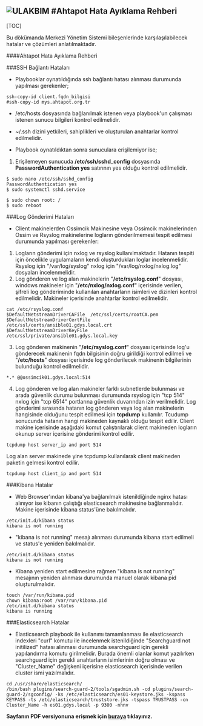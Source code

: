 ![ULAKBIM](../img/ulakbim.jpg)
#Ahtapot Hata Ayıklama Rehberi
------

[TOC]


Bu dökümanda Merkezi Yönetim Sistemi bileşenlerinde karşılaşılabilecek hatalar ve çözümleri anlatılmaktadır.

####Ahtapot Hata Ayıklama Rehberi

###SSH Bağlantı Hataları

* Playbooklar oynatıldığında ssh bağlantı hatası alınması durumunda yapılması gerekenler;
```
ssh-copy-id client.fqdn_bilgisi 
#ssh-copy-id mys.ahtapot.org.tr
```
* /etc/hosts dosyasında bağlanılmak istenen veya playbook'un çalışması istenen sunucu bilgileri kontrol edilmelidir. 

* ~/.ssh dizini yetkileri, sahiplikleri ve oluşturulan anahtarlar kontrol edilmelidir.

* Playbook oynatıldıktan sonra sunuculara erişilemiyor ise;

 1. Erişilemeyen sunucuda **/etc/ssh/sshd_config** dosyasında **PasswordAuthentication yes** satırının yes olduğu  kontrol edilmelidir.
```
$ sudo nano /etc/ssh/sshd_config
PasswordAuthentication yes
$ sudo systemctl sshd.service
```
```
$ sudo chown root: /
$ sudo reboot
```

###Log Gönderimi Hataları

* Client makinelerden Ossimcik Makinesine veya Ossimcik makinelerinden Ossim ve Rsyslog makinelerine logların gönderilmemesi tespit edilmesi durumunda yapılması gerekenler:

 1. Logların gönderimi için nxlog ve rsyslog kullanılmaktadır. Hatanın tespiti için öncelikle uygulamaların kendi oluşturdukları loglar incelenmelidir. Rsyslog için "/var/log/syslog" nxlog için "/var/log/nxlog/nxlog.log" dosyaları incelenmelidir.
 2. Log gönderen ve log alan makinelerin "**/etc/rsyslog.conf**" dosyası, windows makineler için "**/etc/nxlog/nxlog.conf**" içerisinde verilen, şifreli log gönderiminde kullanılan anahtarların isimleri ve dizinleri kontrol edilmelidir. Makineler içerisinde anahtarlar kontrol edilmelidir.

```
cat /etc/rsyslog.conf
$DefaultNetstreamDriverCAFile  /etc/ssl/certs/rootCA.pem
$DefaultNetstreamDriverCertFile /etc/ssl/certs/ansible01.gdys.local.crt
$DefaultNetstreamDriverKeyFile /etc/ssl/private/ansible01.gdys.local.key
```

 3. Log gönderen makinenin "**/etc/rsyslog.conf**" dosyası içerisinde log'u gönderecek makinenin fqdn bilgisinin doğru girildiği kontrol edilmeli ve "**/etc/hosts**" dosyası içerisinde log gönderilecek makinenin bilgilerinin bulunduğu kontrol edilmelidir.

```
*.* @@ossimcik01.gdys.local:514 
```
 
 4. Log gönderen ve log alan makineler farklı subnetlerde bulunması ve arada güvenlik durumu bulunması durumunda rsyslog için "tcp 514" nxlog için "tcp 6514" portlarına güvenlik duvarından izin verilmelidir. 
 Log gönderimi sırasında hatanın log gönderen veya log alan makinelerin hangisinde olduğunu tespit edilmesi için **tcpdump** kullanılır. Tcudump sonucunda hatanın hangi makineden kaynaklı olduğu tespit edilir.
 Client makine içerisinde aşağıdaki komut çalıştırılarak client makineden logların okunup server içerisine gönderimi kontrol edilir.
 ```
 tcpdump host server_ip and port 514
 ```
 Log alan server makinede yine tcpdump kullanılarak client makineden paketin gelmesi kontrol edilir.
 ```
 tcpdump host client_ip and port 514
 ```

###Kibana Hatalar

* Web Browser'ından kibana'ya bağlanılmak istenildiğinde nginx hatası alınıyor ise kibanın çalıştığı elasticsearch makinesine bağlanmalıdır. Makine içerisinde kibana status'üne bakılmalıdır. 
```
/etc/init.d/kibana status
kibana is not running
```
* "kibana is not running" mesajı alınması durumunda kibana start edilmeli ve status'e yeniden bakılmalıdır.  
```
/etc/init.d/kibana status
kibana is not running
```
* Kibana yeniden start edilmesine rağmen "kibana is not running" mesajının yeniden alınması durumunda manuel olarak kibana pid oluşturulmalıdır.

```
touch /var/run/kibana.pid
chown kibana:root /var/run/kibana.pid
/etc/init.d/kibana status
kibana is running
```

###Elasticsearch Hatalar

* Elasticsearch playbook ile kullanımı tamamlanması ile elasticsearch indexleri "curl" komutu ile incelenmek istenildiğinde "Searchguard not initilized" hatası alınması durumunda searchguard için gerekli yapılandırma komutu girilmelidir. Burada önemli olanlar komut yazılırken searchguard için gerekli anahtarların isimlerinin doğru olması ve "Cluster_Name" değişkeni içerisine elasticsearch içerisinde verilen cluster ismi yazılmalıdır.
```
cd /usr/share/elasticsearch/
/bin/bash plugins/search-guard-2/tools/sgadmin.sh -cd plugins/search-guard-2/sgconfig/ -ks /etc/elasticsearch/es01-keystore.jks -kspass KEYPASS -ts /etc/elasticsearch/truststore.jks -tspass TRUSTPASS -cn Cluster_Name -h es01.gdys.local -p 9300 -nhnv
```

**Sayfanın PDF versiyonuna erişmek için [buraya](hataayiklama.pdf) tıklayınız.**
